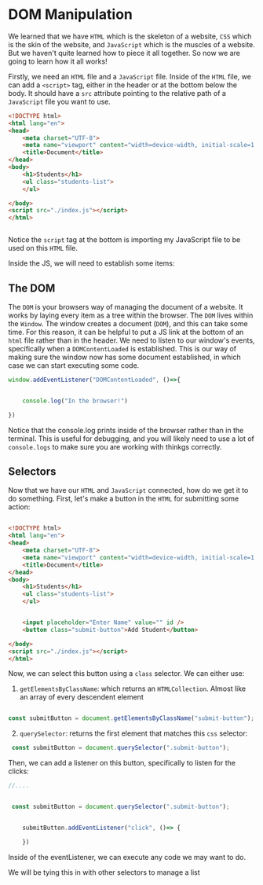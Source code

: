 # DOM Manipulation

We learned that we have `HTML` which is the skeleton of a website, `CSS` which is the skin of the website, and `JavaScript` which is the muscles of a website. But we haven't quite learned how to piece it all together. So now we are going to learn how it all works!


Firstly, we need an `HTML` file and a `JavaScript` file. Inside of the `HTML` file, we can add a `<script>` tag, either in the header or at the bottom below the body. It should have a `src` attribute pointing to the relative path of a `JavaScript` file you want to use.

```html
<!DOCTYPE html>
<html lang="en">
<head>
    <meta charset="UTF-8">
    <meta name="viewport" content="width=device-width, initial-scale=1.0">
    <title>Document</title>
</head>
<body>
    <h1>Students</h1>
    <ul class="students-list">
    </ul>

</body>
<script src="./index.js"></script>
</html>



```

Notice the `script` tag at the bottom is importing my JavaScript file to be used on this `HTML` file.

Inside the JS, we will need to establish some items:


## The DOM

The `DOM` is your browsers way of managing the document of a website. It works by laying every item as a tree within the browser. The `DOM` lives within the `Window`. The window creates a document (`DOM`), and this can take some time. For this reason, it can be helpful to put a JS link at the bottom of an `html` file rather than in the header. We need to listen to our window's events, specifically when a `DOMContentLoaded` is established. This is our way of making sure the window now has some document established, in which case we can start executing some code.

```js
window.addEventListener("DOMContentLoaded", ()=>{


    console.log("In the browser!")

})

```

Notice that the console.log prints inside of the browser rather than in the terminal. This is useful for debugging, and you will likely need to use a lot of `console.logs` to make sure you are working with thinkgs correctly.



## Selectors

Now that we have our `HTML` and `JavaScript` connected, how do we get it to do something. First, let's make a button in the `HTML` for submitting some action:


```html

<!DOCTYPE html>
<html lang="en">
<head>
    <meta charset="UTF-8">
    <meta name="viewport" content="width=device-width, initial-scale=1.0">
    <title>Document</title>
</head>
<body>
    <h1>Students</h1>
    <ul class="students-list">
    </ul>


    <input placeholder="Enter Name" value="" id />
    <button class="submit-button">Add Student</button>

</body>
<script src="./index.js"></script>
</html>

```

Now, we can select this button using a `class` selector. We can either use:

1. `getElementsByClassName`: which returns an `HTMLCollection`. Almost like an array of every descendent element

```js

const submitButton = document.getElementsByClassName("submit-button");
```

2. `querySelector`: returns the first element that matches this `css` selector:

```js
 const submitButton = document.querySelector(".submit-button");
```


Then, we can add a listener on this button, specifically to listen for the clicks:


```js
//....


 const submitButton = document.querySelector(".submit-button");


    submitButton.addEventListener("click", ()=> {

    })

```


Inside of the eventListener, we can execute any code we may want to do.

We will be tying this in with other selectors to manage a list
